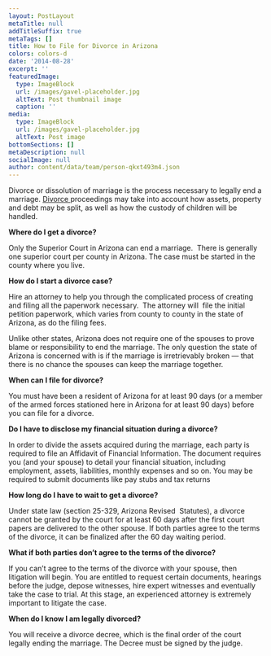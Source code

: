 ```yaml
---
layout: PostLayout
metaTitle: null
addTitleSuffix: true
metaTags: []
title: How to File for Divorce in Arizona
colors: colors-d
date: '2014-08-28'
excerpt: ''
featuredImage:
  type: ImageBlock
  url: /images/gavel-placeholder.jpg
  altText: Post thumbnail image
  caption: ''
media:
  type: ImageBlock
  url: /images/gavel-placeholder.jpg
  altText: Post image
bottomSections: []
metaDescription: null
socialImage: null
author: content/data/team/person-qkxt493m4.json
---
```


Divorce or dissolution of marriage is the process necessary to legally end a marriage. [Divorce ](https://www.azblumberglaw.com/phoenix-family-attorney/divorce/)proceedings may take into account how assets, property and debt may be split, as well as how the custody of children will be handled.

**Where do I get a divorce?**

Only the Superior Court in Arizona can end a marriage.  There is generally one superior court per county in Arizona. The case must be started in the county where you live.

**How do I start a divorce case?**

Hire an attorney to help you through the complicated process of creating and filing all the paperwork necessary.  The attorney will  file the initial petition paperwork, which varies from county to county in the state of Arizona, as do the filing fees.

Unlike other states, Arizona does not require one of the spouses to prove blame or responsibility to end the marriage. The only question the state of Arizona is concerned with is if the marriage is irretrievably broken — that there is no chance the spouses can keep the marriage together.

**When can I file for divorce?**

You must have been a resident of Arizona for at least 90 days (or a member of the armed forces stationed here in Arizona for at least 90 days) before you can file for a divorce.

**Do I have to disclose my financial situation during a divorce?**

In order to divide the assets acquired during the marriage, each party is required to file an Affidavit of Financial Information. The document requires you (and your spouse) to detail your financial situation, including employment, assets, liabilities, monthly expenses and so on. You may be required to submit documents like pay stubs and tax returns

**How long do I have to wait to get a divorce?**

Under state law (section 25-329, Arizona Revised  Statutes), a divorce cannot be granted by the court for at least 60 days after the first court papers are delivered to the other spouse. If both parties agree to the terms of the divorce, it can be finalized after the 60 day waiting period.

**What if both parties don’t agree to the terms of the divorce?**

If you can’t agree to the terms of the divorce with your spouse, then litigation will begin. You are entitled to request certain documents, hearings before the judge, depose witnesses, hire expert witnesses and eventually take the case to trial. At this stage, an experienced attorney is extremely important to litigate the case.

**When do I know I am legally divorced?**

You will receive a divorce decree, which is the final order of the court legally ending the marriage. The Decree must be signed by the judge.
